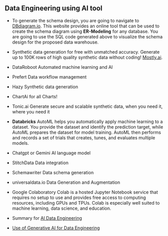 ## Data Engineering using AI tool
- To generate the schema design, you are going to navigate to [DBdiagram.io](https://dbdiagram.io/ "Generation of ER-Diagram"). 
This website provides an online tool that can be used to create the schema diagram using **ER-Modeling** for any database. 
You are going to use the SQL code generated above to visualize the schema design for the proposed data warehouse.

- Synthetic data generation for free with unmatched accuracy. Generate up to 100K rows of high quality synthetic data without coding!
[Mostly.ai](https://mostly.ai/ "Generation of Synthetic data"). 

- DataRoboot Automated machine learning and AI

- Prefert Data workflow management

- Hazy Synthetic data generation

- ChartAi for all Charts!

- Tonic.ai Generate secure and scalable synthetic data, when you need it, where you need it

- **Databricks** AutoML helps you automatically apply machine learning to a dataset. You provide the dataset and identify the prediction target, while AutoML prepares the dataset for model training. AutoML then performs and records a set of trials that creates, tunes, and evaluates multiple models. 

- Chatgpt or Gemini AI language model

- StitchData Data integration

- Schemawriter Data schema generation

- universaldata.io Data Generation and Augmentation	

- Google Colaboratory Colab is a hosted Jupyter Notebook service that requires no setup to use and provides free access to computing resources, including GPUs and TPUs. Colab is especially well suited to machine learning, data science, and education.

- Summary for [AI Data Engineering](https://author-ide.skills.network/render?token=eyJhbGciOiJIUzI1NiIsInR5cCI6IkpXVCJ9.eyJtZF9pbnN0cnVjdGlvbnNfdXJsIjoiaHR0cHM6Ly9jZi1jb3Vyc2VzLWRhdGEuczMudXMuY2xvdWQtb2JqZWN0LXN0b3JhZ2UuYXBwZG9tYWluLmNsb3VkL0lCTVNraWxsc05ldHdvcmstQUkwMjczRU4tU2tpbGxzTmV0d29yay9sYWJzL3JlYWRpbmcvbTEvbDMvQ2hlYXRfU2hlZXQlM0FfRGF0ZV9FbmdpbmVlcmluZ19hbmRfR2VuX0FJLm1kIiwidG9vbF90eXBlIjoiaW5zdHJ1Y3Rpb25hbC1sYWIiLCJhZG1pbiI6ZmFsc2UsImlhdCI6MTcxMTQ1NjU3NX0.4xvr_AdY7QHMFMrooMpc1gz-Go43PiZA50tX8Q7jZ68 "NIce tipps!")

- [Use of Generative AI for Data Engineering](https://author-ide.skills.network/render?token=eyJhbGciOiJIUzI1NiIsInR5cCI6IkpXVCJ9.eyJtZF9pbnN0cnVjdGlvbnNfdXJsIjoiaHR0cHM6Ly9jZi1jb3Vyc2VzLWRhdGEuczMudXMuY2xvdWQtb2JqZWN0LXN0b3JhZ2UuYXBwZG9tYWluLmNsb3VkL0lCTVNraWxsc05ldHdvcmstQUkwMjczRU4tU2tpbGxzTmV0d29yay9sYWJzL3JlYWRpbmcvbTIvbDMvQ2hlYXRfU2hlZXQlM0FfUG9wdWxhcl9BSV90b29sc19hbmRfUHJvbXB0cy5tZCIsInRvb2xfdHlwZSI6Imluc3RydWN0aW9uYWwtbGFiIiwiYWRtaW4iOmZhbHNlLCJpYXQiOjE3MTE0NTY1NzF9.kJGMRZYtFELvmO2DM8VQ82X7xgvqocqOIWuYcw7oxBg "Very useful")
